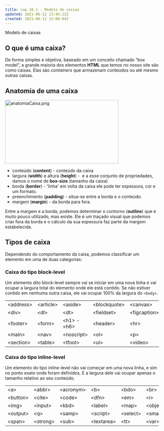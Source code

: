 ```yaml
---
title: cap.16.1 - Modelo de caixas
updated: 2021-06-12 13:45:13Z
created: 2021-06-12 13:08:04Z
---
```


Modelo de caixas

## O que é uma caixa?

De forma simples e objetiva, baseado em um conceito chamado “box model”, a grande maioria dos elementos **HTML** que temos no nosso site são como caixas. Elas são *containers* que armazenam conteúdos ou até mesmo outras caixas.

## Anatomia de uma caixa

<img src="../../../../_resources/anatomiaCaixa.png" alt="anatomiaCaixa.png" width="371" height="208">

- conteúdo (**content**) \- conteúdo da caixa
- largura (**width**) e altura (**height**) -  e a esse conjunto de propriedades, damos o nome de **box-size** (tamanho da caixa)
- borda (**border**) \- 'linha' em volta da caixa ele pode ter espessura, cor e um formato.
- preenchimento (**padding**) \- situa-se entre a borda e o conteúdo.
- margem (**margin**) \- da borda para fora.

Entre a margem e a borda, podemos determinar o contorno (**outline**) que é muito pouco utilizado, mas existe. Ele é um traçado visual que podemos criar fora da borda e o cálculo da sua espessura faz parte da margem estabelecida.

## Tipos de caixa

Dependendo do comportamento da caixa, podemos classificar um elemento em uma de duas categorias:

### Caixa do tipo block-level

Um elemento dito block-level sempre vai se iniciar em uma nova linha e vai ocupar a largura total do elemento onde ele está contido. Se não estiver contido em nenhuma outra caixa, ele vai ocupar 100% da largura do `<body>`.

|     |     |     |     |     |     |
| --- | --- | --- | --- | --- | --- |
| &lt;address&gt; | &lt;article&gt; | &lt;aside&gt; | &lt;blockquote&gt; | &lt;canvas&gt; | &lt;dd&gt; |
| &lt;div&gt; | &lt;dl&gt; | &lt;dt&gt; | &lt;fieldset&gt; | &lt;figcaption&gt; | &lt;figure&gt; |
| &lt;footer&gt; | &lt;form&gt; | &lt;h1&gt; - &lt;h6&gt; | &lt;header&gt; | &lt;hr&gt; | &lt;li&gt; |
| &lt;main&gt; | &lt;nav&gt; | &lt;noscript&gt; | &lt;ol&gt; | &lt;p&gt; | &lt;pre&gt; |
| &lt;section&gt; | &lt;table&gt; | &lt;tfoot&gt; | &lt;ul&gt; | &lt;video&gt; |     |

### Caixa do tipo inline-level

Um elemento do tipo inline-level não vai começar em uma nova linha, e sim no ponto exato onde foram definidos. E a largura dele vai ocupar apenas o tamanho relativo ao seu conteúdo.

|     |     |     |     |     |     |
| --- | --- | --- | --- | --- | --- |
| &lt;a&gt; | &lt;abbr&gt; | &lt;acronym&gt; | &lt;b&gt; | &lt;bdo&gt; | &lt;br&gt; |
| &lt;button&gt; | &lt;cite&gt; | &lt;code&gt; | &lt;dfn&gt; | &lt;em&gt; | &lt;i&gt; |
| &lt;img&gt; | &lt;input&gt; | &lt;kbd&gt; | &lt;label&gt; | &lt;map&gt; | &lt;object&gt; |
| &lt;output&gt; | &lt;q&gt; | &lt;samp&gt; | &lt;script&gt; | &lt;select&gt; | &lt;small&gt; |
| &lt;span&gt; | &lt;strong&gt; | &lt;sub&gt; | &lt;textarea&gt; | &lt;tt&gt; | &lt;var&gt; |